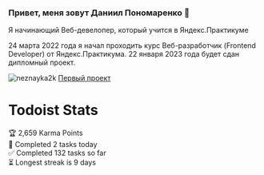 ### Привет, меня зовут Даниил Пономаренко 👋
Я начинающий Веб-девелопер, который учится в Яндекс.Практикуме
<p>24 марта 2022 года я начал проходить курс Веб-разработчик (Frontend Developer) от Яндекс.Практикума. 
  22 января 2023 года будет сдан дипломный проект.</p>
<p align="left"> <img src="https://github-readme-stats.vercel.app/api?username=neznayka2k&show_icons=true&theme=material" alt="neznayka2k" />
  <a href="neznayka2k.github.io/how-to-learn/">Первый проект</a>

  # Todoist Stats

<!-- TODO-IST:START -->
🏆  2,659 Karma Points           
🌸  Completed 2 tasks today           
✅  Completed 132 tasks so far           
⏳  Longest streak is 9 days
<!-- TODO-IST:END -->
